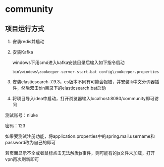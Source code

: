 # community

## 项目运行方式

1. 安装redis并启动

2. 安装Kafka 

   windows下用cmd进入kafka安装目录后输入如下指令启动

   ```shell
   bin\windows\zookeeper-server-start.bat config\zookeeper.properties 
   ```

3. 安装elasticsearch-7.9.3，es版本不同有可能会报错，并安装ik中文分词器插件，然后双击bin目录下的elasticsearch.bat启动
4. 将项目导入idea中启动，打开浏览器输入localhost:8080/community即可访问



测试账号：niuke

密码：123

如果要测试注册功能，将application.properties中的spring.mail.username和password改为自己的即可

若页面显示不全或者鼠标点击无法触发js事件，则可能有的js文件未加载，打开vpn再次刷新即可

